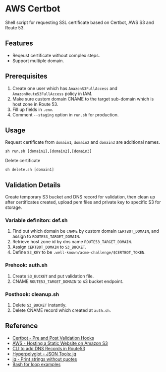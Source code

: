 # AWS Certbot

Shell script for requesting SSL certificate based on Certbot, AWS S3 and Route 53.

## Features

* Reqeust certificate without complex steps.
* Support multiple domain.

## Prerequisites

1. Create one user which has `AmazonS3FullAccess` and `AmazonRoute53FullAccess` policy in IAM.
2. Make sure custom domain CNAME to the target sub-domain which is host zone in Route 53.
3. Fill up fields in `.env`.
4. Comment `--staging` option in `run.sh` for production.

## Usage

Request certificate from `domain1`, `domain2` and `domain3` are additional names.

```
sh run.sh [domain1],[domain2],[domain3]
```

Delete certificate

```
sh delete.sh [domain1]
```

## Validation Details

Create temporary S3 bucket and DNS record for validation, then clean up after certificates created, upload pem files and private key to specific S3 for storage.

### Variable definiton: def.sh

1. Find out which domain be `CNAME` by custom domain `CERTBOT_DOMAIN`, and assign to `ROUTE53_TARGET_DOMAIN`.
2. Retrieve host zone id by dns name `ROUTE53_TARGET_DOMAIN`.
3. Assign `CERTBOT_DOMAIN` to `S3_BUCKET`.
4. Define `S3_KEY` to be `.well-known/acme-challenge/$CERTBOT_TOKEN`.

### Prehook: auth.sh

1. Create `S3_BUCKET` and put validation file.
2. CNAME `ROUTE53_TARGET_DOMAIN` to s3 bucket endpoint.

### Posthook: cleanup.sh

1. Delete `S3_BUCKET` instantly.
2. Delete CNAME record which created at `auth.sh`.

## Reference

* [Certbot - Pre and Post Validation Hooks](https://certbot.eff.org/docs/using.html#pre-and-post-validation-hooks)
* [AWS - Hosting a Static Website on Amazon S3](http://docs.aws.amazon.com/AmazonS3/latest/dev/WebsiteHosting.html)
* [CLI to add DNS Records in Route53](https://gist.github.com/justinclayton/0a4df1c85e4aaf6dde52)
* [Hyperpolyglot - JSON Tools: jq](http://hyperpolyglot.org/json)
* [jq - Print strings without quotes](https://github.com/stedolan/jq/issues/250#issuecomment-31070768)
* [Bash for loop examples](https://www.cyberciti.biz/faq/bash-for-loop/)

